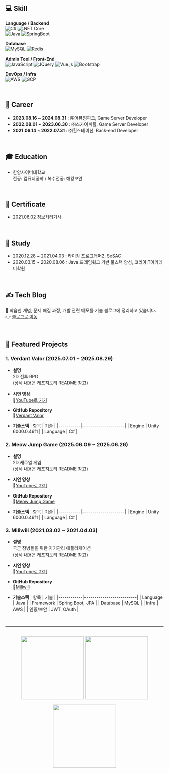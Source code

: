 ## :computer: Skill

**Language / Backend**  
![C#](https://img.shields.io/badge/C%23-68217A?style=flat&logo=csharp&logoColor=white)
![.NET Core](https://img.shields.io/badge/.NET_Core-512BD4?style=flat&logo=dotnet&logoColor=white)  
![Java](https://img.shields.io/badge/Java-007396?style=flat&logo=java&logoColor=white)
![SpringBoot](https://img.shields.io/badge/SpringBoot-6DB33F?style=flat&logo=springboot&logoColor=white)

**Database**  
![MySQL](https://img.shields.io/badge/MySQL-4479A1?style=flat&logo=mysql&logoColor=white)
![Redis](https://img.shields.io/badge/Redis-DC382D?style=flat&logo=redis&logoColor=white)

**Admin Tool / Front-End**  
![JavaScript](https://img.shields.io/badge/JavaScript-F7DF1E?style=flat&logo=javascript&logoColor=black)
![JQuery](https://img.shields.io/badge/JQuery-0769AD?style=flat&logo=jquery&logoColor=white)
![Vue.js](https://img.shields.io/badge/Vue.js-4FC08D?style=flat&logo=vue.js&logoColor=white)
![Bootstrap](https://img.shields.io/badge/Bootstrap-7952B3?style=flat&logo=bootstrap&logoColor=white)

**DevOps / Infra**  
![AWS](https://img.shields.io/badge/AWS-232F3E?style=flat&logo=amazonwebservices&logoColor=white)
![GCP](https://img.shields.io/badge/GCP-4285F4?style=flat&logo=googlecloud&logoColor=white)

<br>

## :office: Career

- **2023.08.16 ~ 2024.08.31** : ㈜어뮤징파크, Game Server Developer
- **2022.08.01 ~ 2023.06.30** : ㈜스카이피플, Game Server Developer
- **2021.06.14 ~ 2022.07.31** : ㈜힐스테이션, Back-end Developer

<br>

## 🎓 Education

- 한양사이버대학교  
  전공: 컴퓨터공학 / 복수전공: 해킹보안

<br>

## 📜 Certificate

- 2021.06.02 정보처리기사

<br>

## 📖 Study

- 2020.12.28 ~ 2021.04.03 : 라이징 프로그래머2, SeSAC
- 2020.03.15 ~ 2020.08.06 : Java 프레임워크 기반 풀스택 양성, 코리아IT아카데미학원

<br>

## ✍️ Tech Blog

📝 학습한 개념, 문제 해결 과정, 개발 관련 메모를 기술 블로그에 정리하고 있습니다. <br>
👉 [블로그로 이동](https://shine94.tistory.com/)

<br>

## 📌 Featured Projects

### 1. Verdant Valor (2025.07.01 ~ 2025.08.29)
- **설명**  
  2D 전투 RPG  
  (상세 내용은 레포지토리 README 참고)

- **시연 영상**  
  🎥[YouTube로 가기](https://www.youtube.com/watch?v=jal_0tfmpjY)
  
- **GitHub Repository**  
  🔗[Verdant Valor](https://github.com/binna/VerdantValor)

- **기술스택**
  | 항목      | 기술                |
  |-----------|---------------------|
  | Engine    | Unity 6000.0.46f1   |
  | Language  | C#                  |

### 2. Meow Jump Game (2025.06.09 ~ 2025.06.26)
- **설명**  
  2D 캐주얼 게임  
  (상세 내용은 레포지토리 README 참고)

- **시연 영상**  
  🎥[YouTube로 가기](https://www.youtube.com/watch?v=BIQlgI6KWB4)
  
- **GitHub Repository**  
  🔗[Meow Jump Game](https://github.com/binna/MeowJumpGame)

- **기술스택**
  | 항목      | 기술                |
  |-----------|---------------------|
  | Engine    | Unity 6000.0.46f1   |
  | Language  | C#                  |

### 3. Miliwili (2021.03.02 ~ 2021.04.03)
- **설명**  
  국군 장병들을 위한 자기관리 애플리케이션  
  (상세 내용은 레포지토리 README 참고)

- **시연 영상**  
  🎥[YouTube로 가기](https://www.youtube.com/watch?v=QQCqkgfOb_8)
  
- **GitHub Repository**  
  🔗[Miliwili](https://github.com/binna/Miliwili)

- **기술스택**
  | 항목       | 기술                     |
  |------------|--------------------------|
  | Language   | Java                     |
  | Framework  | Spring Boot, JPA         |
  | Database   | MySQL                    |
  | Infra      | AWS                      |
  | 인증/보안   | JWT, OAuth               |


<br>

<hr>

<br>

<div align="center">
  
  <img height=200 align="center" src="https://github-readme-stats.vercel.app/api?username=binna&show_icons=true&theme=tokyonight" />

  <img height=200 align="center" src="https://github-readme-stats.vercel.app/api/top-langs?username=binna&layout=compact&langs_count=8&card_width=320&show_icons=true&theme=tokyonight" />
  
</div>

<br>

<div align="center">

  <img height=200 align="center" src="http://mazassumnida.wtf/api/v2/generate_badge?boj=binna94" />
  
</div>

